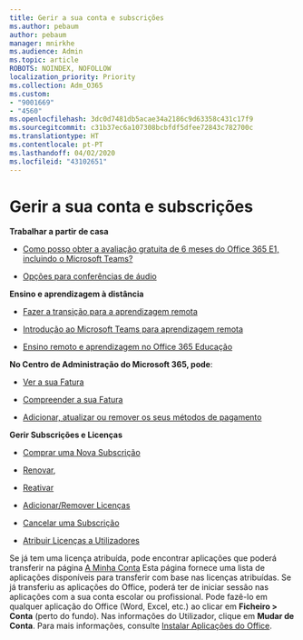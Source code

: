 ```yaml
---
title: Gerir a sua conta e subscrições
ms.author: pebaum
author: pebaum
manager: mnirkhe
ms.audience: Admin
ms.topic: article
ROBOTS: NOINDEX, NOFOLLOW
localization_priority: Priority
ms.collection: Adm_O365
ms.custom:
- "9001669"
- "4560"
ms.openlocfilehash: 3dc0d7481db5acae34a2186c9d63358c431c17f9
ms.sourcegitcommit: c31b37ec6a107308bcbfdf5dfee72843c782700c
ms.translationtype: HT
ms.contentlocale: pt-PT
ms.lasthandoff: 04/02/2020
ms.locfileid: "43102651"
---
```

# <a name="manage-your-account-and-subscriptions"></a>Gerir a sua conta e subscrições

**Trabalhar a partir de casa**
- [Como posso obter a avaliação gratuita de 6 meses do Office 365 E1, incluindo o Microsoft Teams?](https://docs.microsoft.com/MicrosoftTeams/e1-trial-license)

- [Opções para conferências de áudio](https://docs.microsoft.com/alchemyinsights/options-for-audio-conferencing)

**Ensino e aprendizagem à distância**

- [Fazer a transição para a aprendizagem remota](https://www.microsoft.com/education/remote-learning)

- [Introdução ao Microsoft Teams para aprendizagem remota](https://docs.microsoft.com/MicrosoftTeams/remote-learning-edu)

- [Ensino remoto e aprendizagem no Office 365 Educação](https://docs.microsoft.com/MicrosoftTeams/remote-learning-edu)

**No Centro de Administração do Microsoft 365, pode**: 

- [Ver a sua Fatura](https://docs.microsoft.com/microsoft-365/commerce/billing-and-payments/view-your-bill-or-invoice) 

- [Compreender a sua Fatura](https://docs.microsoft.com/microsoft-365/commerce/billing-and-payments/understand-your-invoice)

- [Adicionar, atualizar ou remover os seus métodos de pagamento](https://docs.microsoft.com/microsoft-365/commerce/billing-and-payments/add-update-or-remove-credit-card-or-bank-account)

**Gerir Subscrições e Licenças** 

- [Comprar uma Nova Subscrição](https://docs.microsoft.com/microsoft-365/commerce/subscriptions/upgrade-to-different-plan)

- [Renovar](https://docs.microsoft.com/microsoft-365/commerce/subscriptions/renew-your-subscription), 

- [Reativar](https://docs.microsoft.com/microsoft-365/commerce/subscriptions/reactivate-your-subscription)

- [Adicionar/Remover Licenças](https://docs.microsoft.com/microsoft-365/commerce/licenses/buy-licenses)

- [Cancelar uma Subscrição](https://docs.microsoft.com/microsoft-365/commerce/subscriptions/cancel-your-subscription)

- [Atribuir Licenças a Utilizadores](https://docs.microsoft.com/microsoft-365/admin/manage/assign-licenses-to-users)

Se já tem uma licença atribuída, pode encontrar aplicações que poderá transferir na página [A Minha Conta](https://portal.office.com/account/#installs) Esta página fornece uma lista de aplicações disponíveis para transferir com base nas licenças atribuídas. Se já transferiu as aplicações do Office, poderá ter de iniciar sessão nas aplicações com a sua conta escolar ou profissional. Pode fazê-lo em qualquer aplicação do Office (Word, Excel, etc.) ao clicar em **Ficheiro > Conta** (perto do fundo). Nas informações do Utilizador, clique em **Mudar de Conta**. Para mais informações, consulte [Instalar Aplicações do Office](https://docs.microsoft.com/microsoft-365/admin/setup/install-applications). 
